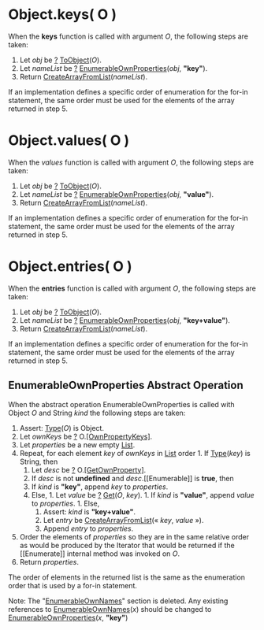 # Object.keys( O )

When the **keys** function is called with argument *O*, the following steps are taken:
  1. Let *obj* be [?][return-if-abrupt] [ToObject][to-object](*O*).
  1. Let *nameList* be [?][return-if-abrupt] [EnumerableOwnProperties][enumerable-own-properties](*obj*, **"key"**).
  1. Return [CreateArrayFromList][create-array-from-list](*nameList*).

If an implementation defines a specific order of enumeration for the for-in statement, the same order must be used for the elements of the array returned in step 5.

# Object.values( O )

When the *values* function is called with argument *O*, the following steps are taken:
  1. Let *obj* be [?][return-if-abrupt] [ToObject][to-object](*O*).
  1. Let *nameList* be [?][return-if-abrupt] [EnumerableOwnProperties][enumerable-own-properties](*obj*, **"value"**).
  1. Return [CreateArrayFromList][create-array-from-list](*nameList*).

If an implementation defines a specific order of enumeration for the for-in statement, the same order must be used for the elements of the array returned in step 5.

# Object.entries( O )

When the **entries** function is called with argument *O*, the following steps are taken:
  1. Let *obj* be [?][return-if-abrupt] [ToObject][to-object](*O*).
  1. Let *nameList* be [?][return-if-abrupt] [EnumerableOwnProperties][enumerable-own-properties](*obj*, **"key+value"**).
  1. Return [CreateArrayFromList][create-array-from-list](*nameList*).

If an implementation defines a specific order of enumeration for the for-in statement, the same order must be used for the elements of the array returned in step 5.

## EnumerableOwnProperties Abstract Operation

When the abstract operation EnumerableOwnProperties is called with Object *O* and String *kind* the following steps are taken:
  1. Assert: [Type][type](*O*) is Object.
  1. Let *ownKeys* be [?][return-if-abrupt] O.[[OwnPropertyKeys]]().
  1. Let *properties* be a new empty [List][list].
  1. Repeat, for each element *key* of *ownKeys* in [List][list] order
    1. If [Type][type](*key*) is String, then
      1. Let *desc* be [?][return-if-abrupt] O.[[GetOwnProperty]](*key*).
      1. If *desc* is not **undefined** and *desc*.[[Enumerable]] is **true**, then
        1. If *kind* is **"key"**, append *key* to *properties*.
        1. Else,
          1. Let *value* be [?][return-if-abrupt] [Get][get](*O*, *key*).
          1. If *kind* is **"value"**, append *value* to *properties*.
          1. Else,
            1. Assert: *kind* is **"key+value"**.
            1. Let *entry* be [CreateArrayFromList][create-array-from-list](&laquo; *key*, *value* &raquo;).
            1. Append *entry* to *properties*.
  1. Order the elements of *properties* so they are in the same relative order as would be produced by the Iterator that would be returned if the [[Enumerate]] internal method was invoked on *O*.
  1. Return *properties*.

The order of elements in the returned list is the same as the enumeration order that is used by a for-in statement.

Note: The "[EnumerableOwnNames][enumerable-own-names]" section is deleted. Any existing references to [EnumerableOwnNames][enumerable-own-names](*x*) should be changed to [EnumerableOwnProperties][enumerable-own-properties](*x*, **"key"**)

[return-if-abrupt]: http://www.ecma-international.org/ecma-262/6.0/index.html#sec-returnifabrupt
[to-object]: http://www.ecma-international.org/ecma-262/6.0/index.html#sec-toobject
[to-string]: http://www.ecma-international.org/ecma-262/6.0/index.html#sec-tostring
[list]: http://www.ecma-international.org/ecma-262/6.0/#sec-list-and-record-specification-type
[get]: http://www.ecma-international.org/ecma-262/6.0/index.html#sec-get-o-p
[type]: http://www.ecma-international.org/ecma-262/6.0/#sec-ecmascript-data-types-and-values
[enumerable-own-names]: http://www.ecma-international.org/ecma-262/6.0/#sec-enumerableownnames
[enumerable-own-properties]: #enumerableownproperties
[create-array-from-list]: http://www.ecma-international.org/ecma-262/6.0/index.html#sec-createarrayfromlist
